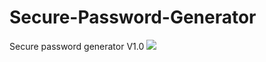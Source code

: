 # Secure-Password-Generator
Secure password generator V1.0 ![](https://cdn.discordapp.com/attachments/759896220410839111/954168649210556486/unknown.png)
